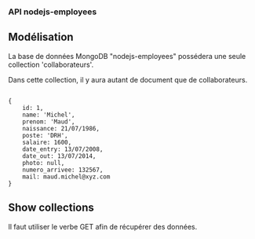 ### API nodejs-employees

## Modélisation

La base de données MongoDB "nodejs-employees" possédera une seule collection 'collaborateurs'.

Dans cette collection, il y aura autant de document que de collaborateurs.

<code>
{
	id: 1,
	name: 'Michel',
	prenom: 'Maud',
	naissance: 21/07/1986,
	poste: 'DRH',
	salaire: 1600,
	date_entry: 13/07/2008,
	date_out: 13/07/2014,
	photo: null,
	numero_arrivee: 132567,
	mail: maud.michel@xyz.com
}
</code>

## Show collections

Il faut utiliser le verbe GET afin de récupérer des données.